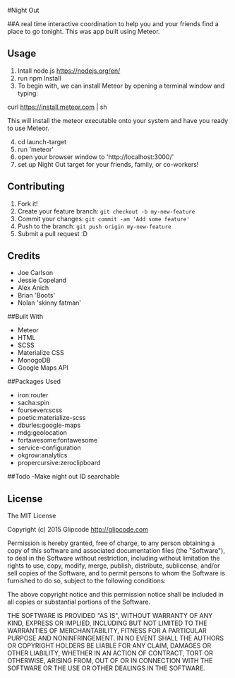 #Night Out

##A real time interactive coordination to help you and your friends find a place to go tonight. This was app built using Meteor.

## Usage
1. Intall node.js https://nodejs.org/en/
2. run npm Install
3. To begin with, we can install Meteor by opening a terminal window and typing:

curl https://install.meteor.com | sh

This will install the meteor executable onto your system and have you ready to use Meteor.

4. cd launch-target
5. run 'meteor'
6. open your browser window to 'http://localhost:3000/'
7. set up Night Out target for your friends, family, or co-workers!

## Contributing
1. Fork it!
2. Create your feature branch: `git checkout -b my-new-feature`
3. Commit your changes: `git commit -am 'Add some feature'`
4. Push to the branch: `git push origin my-new-feature`
5. Submit a pull request :D

## Credits
- Joe Carlson
- Jessie Copeland
- Alex Anich
- Brian 'Boots'
- Nolan 'skinny fatman'

##Built With
- Meteor
- HTML
- SCSS
- Materialize CSS
- MonogoDB
- Google Maps API

##Packages Used
- iron:router
- sacha:spin
- fourseven:scss
- poetic:materialize-scss
- dburles:google-maps
- mdg:geolocation
- fortawesome:fontawesome
- service-configuration
- okgrow:analytics
- propercursive:zeroclipboard

##Todo
-Make night out ID searchable

## License
The MIT License

Copyright (c) 2015 Glipcode http://glipcode.com

Permission is hereby granted, free of charge, to any person obtaining a copy of this software and associated documentation files (the "Software"), to deal in the Software without restriction, including without limitation the rights to use, copy, modify, merge, publish, distribute, sublicense, and/or sell copies of the Software, and to permit persons to whom the Software is furnished to do so, subject to the following conditions:

The above copyright notice and this permission notice shall be included in all copies or substantial portions of the Software.

THE SOFTWARE IS PROVIDED "AS IS", WITHOUT WARRANTY OF ANY KIND, EXPRESS OR IMPLIED, INCLUDING BUT NOT LIMITED TO THE WARRANTIES OF MERCHANTABILITY, FITNESS FOR A PARTICULAR PURPOSE AND NONINFRINGEMENT. IN NO EVENT SHALL THE AUTHORS OR COPYRIGHT HOLDERS BE LIABLE FOR ANY CLAIM, DAMAGES OR OTHER LIABILITY, WHETHER IN AN ACTION OF CONTRACT, TORT OR OTHERWISE, ARISING FROM, OUT OF OR IN CONNECTION WITH THE SOFTWARE OR THE USE OR OTHER DEALINGS IN THE SOFTWARE.
